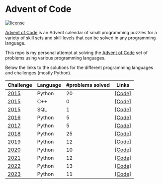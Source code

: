 # Advent of Code

[![license](https://img.shields.io/github/license/mashape/apistatus.svg)]()

[Advent of Code](http://adventofcode.com/about) is an Advent calendar of small programming puzzles for a variety of skill sets and skill levels that can be solved in any programming language. 

This repo is my personal attempt at solving the [Advent of Code](http://adventofcode.com) set of problems using various programming languages.

Below the links to the solutions for the different programming languages and challenges (mostly Python).

| Challenge |   Language  | #problems solved |  Links                                       
|-----------| ------------|------------------|---------------------------------------------------------------------------------------------------------------------|
| [2015](http://adventofcode.com/2015)      |  Python     |               20 |  [\[Code\]](https://github.com/basoares/advent-of-code/tree/master/challenges/2015/python) |
| [2015](http://adventofcode.com/2015)      |  C++        |                0 |  [\[Code\]](https://github.com/basoares/advent-of-code/tree/master/challenges/2015/cpp) |
| [2015](http://adventofcode.com/2015)      |  SQL        |                1 |  [\[Code\]](https://github.com/basoares/advent-of-code/tree/master/challenges/2015/sql) |
| [2016](http://adventofcode.com/2016)      |  Python     |                5 |  [\[Code\]](https://github.com/basoares/advent-of-code/tree/master/challenges/2016/python) |
| [2017](http://adventofcode.com/2017)      |  Python     |                5 |  [\[Code\]](https://github.com/basoares/advent-of-code/tree/master/challenges/2017/python) |
| [2018](http://adventofcode.com/2018)      |  Python     |               25 |  [\[Code\]](https://github.com/basoares/advent-of-code/tree/master/challenges/2018/python) |
| [2019](http://adventofcode.com/2019)      |  Python     |               12 |  [\[Code\]](https://github.com/basoares/advent-of-code/tree/master/challenges/2019/python) |
| [2020](http://adventofcode.com/2020)      |  Python     |               10 |  [\[Code\]](https://github.com/basoares/advent-of-code/tree/master/challenges/2020/python) |
| [2021](http://adventofcode.com/2021)      |  Python     |               12 |  [\[Code\]](https://github.com/basoares/advent-of-code/tree/master/challenges/2021/python) |
| [2022](http://adventofcode.com/2022)      |  Python     |               13 |  [\[Code\]](https://github.com/basoares/advent-of-code/tree/master/challenges/2022/python) |
| [2023](http://adventofcode.com/2023)      |  Python     |               11 |  [\[Code\]](https://github.com/basoares/advent-of-code/tree/master/challenges/2023/python) |


